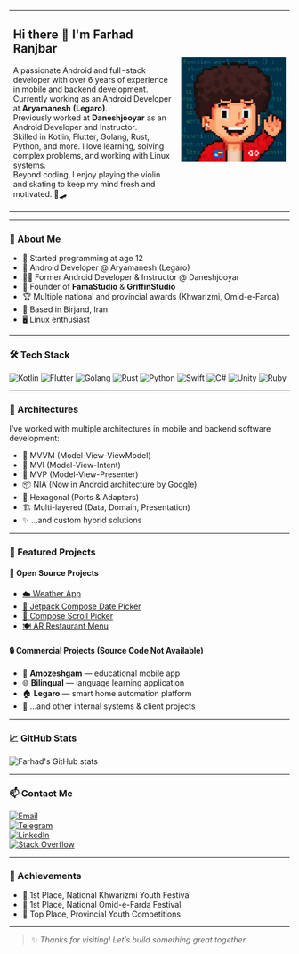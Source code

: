 <table>
  <tr>
    <td width="60%">
      <h2>Hi there 👋 I'm Farhad Ranjbar</h2>
      <p>
        A passionate Android and full-stack developer with over 6 years of experience in mobile and backend development.<br>
        Currently working as an Android Developer at <strong>Aryamanesh (Legaro)</strong>.<br>
        Previously worked at <strong>Daneshjooyar</strong> as an Android Developer and Instructor.<br>
        Skilled in Kotlin, Flutter, Golang, Rust, Python, and more. I love learning, solving complex problems, and working with Linux systems.<br>
        Beyond coding, I enjoy playing the violin and skating to keep my mind fresh and motivated. 🎻🛹
      </p>
    </td>
    <td>
      <img src=".github/resource/super_logo.jpg" width="250" alt="logo"/>
    </td>
  </tr>
</table>

---

### 🚀 About Me

- 🧠 Started programming at age 12
- 📱 Android Developer @ Aryamanesh (Legaro)
- 👨‍🏫 Former Android Developer & Instructor @ Daneshjooyar
- 💼 Founder of **FamaStudio** & **GriffinStudio**
- 🏆 Multiple national and provincial awards (Khwarizmi, Omid-e-Farda)
- 📍 Based in Birjand, Iran
- 🖥️ Linux enthusiast

---

### 🛠 Tech Stack

![Kotlin](https://img.shields.io/badge/Kotlin-%230095D5.svg?style=for-the-badge&logo=kotlin&logoColor=white)
![Flutter](https://img.shields.io/badge/Flutter-%2302569B.svg?style=for-the-badge&logo=flutter&logoColor=white)
![Golang](https://img.shields.io/badge/Go-%2300ADD8.svg?style=for-the-badge&logo=go&logoColor=white)
![Rust](https://img.shields.io/badge/Rust-%23000000.svg?style=for-the-badge&logo=rust&logoColor=white)
![Python](https://img.shields.io/badge/Python-%233776AB.svg?style=for-the-badge&logo=python&logoColor=white)
![Swift](https://img.shields.io/badge/Swift-%23FA7343.svg?style=for-the-badge&logo=swift&logoColor=white)
![C#](https://img.shields.io/badge/C%23-239120.svg?style=for-the-badge&logo=c-sharp&logoColor=white)
![Unity](https://img.shields.io/badge/Unity-000000?style=for-the-badge&logo=unity&logoColor=white)
![Ruby](https://img.shields.io/badge/Ruby-CC342D?style=for-the-badge&logo=ruby&logoColor=white)

---

### 🧱 Architectures

I’ve worked with multiple architectures in mobile and backend software development:

- 🧩 MVVM (Model-View-ViewModel)
- 🔄 MVI (Model-View-Intent)
- 🧠 MVP (Model-View-Presenter)
- 📦 NIA (Now in Android architecture by Google)
- 🧱 Hexagonal (Ports & Adapters)
- 🏗️ Multi-layered (Data, Domain, Presentation)
- ✨ ...and custom hybrid solutions

---

### 🌟 Featured Projects

#### 🧪 Open Source Projects
- [☁️ Weather App](https://github.com/barbossa-dev/weather)
- [📅 Jetpack Compose Date Picker](https://github.com/alirezaahmadi056/date-picker)
- [🎯 Compose Scroll Picker](https://github.com/barbossa-dev/ComposeScrollPicker)
- [🍽️ AR Restaurant Menu](https://github.com/barbossa-dev/GriffinRestaurant)

#### 🔒 Commercial Projects (Source Code Not Available)
- 🧠 **Amozeshgam** — educational mobile app
- 🌐 **Bilingual** — language learning application
- 🏠 **Legaro** — smart home automation platform
- 🧩 ...and other internal systems & client projects

---

### 📈 GitHub Stats

![Farhad's GitHub stats](https://github-readme-stats.vercel.app/api?username=barbossa-dev&show_icons=true&theme=radical)

---

### 📫 Contact Me

[![Email](https://img.shields.io/badge/Email-barbossa.fama.dev@gmail.com-red?style=for-the-badge&logo=gmail&logoColor=white)](mailto:barbossa.fama.dev@gmail.com)  
[![Telegram](https://img.shields.io/badge/Telegram-%40barbossa--dev-2CA5E0?style=for-the-badge&logo=telegram&logoColor=white)](https://t.me/barbossa-dev)  
[![LinkedIn](https://img.shields.io/badge/LinkedIn-Farhad_Ranjbar-0A66C2?style=for-the-badge&logo=linkedin&logoColor=white)](https://linkedin.com/in/farhad-ranjbar-0b81a5357)  
[![Stack Overflow](https://img.shields.io/badge/Stack%20Overflow-Barbossa-FE7A16?style=for-the-badge&logo=stackoverflow&logoColor=white)](https://stackoverflow.com/users/24032447/barbossa)

---

### 🏅 Achievements

- 🥇 1st Place, National Khwarizmi Youth Festival
- 🥇 1st Place, National Omid-e-Farda Festival
- 🥇 Top Place, Provincial Youth Competitions

---

> ✨ *Thanks for visiting! Let’s build something great together.*
